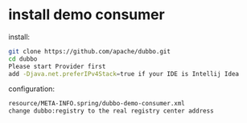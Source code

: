 
# install demo consumer

install:

```sh
git clone https://github.com/apache/dubbo.git
cd dubbo
Please start Provider first
add -Djava.net.preferIPv4Stack=true if your IDE is Intellij Idea
```

configuration:

```sh
resource/META-INFO.spring/dubbo-demo-consumer.xml
change dubbo:registry to the real registry center address
```
